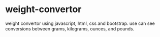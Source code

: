 # weight-convertor
weight convertor using javascript, html, css and bootstrap.
use can see conversions between grams, kilograms, ounces, and pounds.
